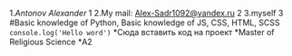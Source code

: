 1.*Antonov Alexander* 1
2.My mail: Alex-Sadr1092@yandex.ru 2
3.myself 3
#Basic knowledge of Python, Basic knowledge of JS, CSS, HTML, SCSS
```console.log('Hello word')```
*Сюда вставить код на проект
*Master of Religious Science
*А2
